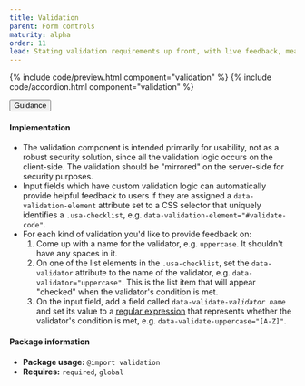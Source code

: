 ```yaml
---
title: Validation
parent: Form controls
maturity: alpha
order: 11
lead: Stating validation requirements up front, with live feedback, means users won't be left guessing.
---
```


{% include code/preview.html component="validation" %}
{% include code/accordion.html component="validation" %}
<div class="usa-accordion usa-accordion--bordered site-accordion-docs">
  <button class="usa-button-unstyled usa-accordion__button"
      aria-expanded="true" aria-controls="validation-docs">
    Guidance
  </button>
  <div id="validation-docs" aria-hidden="false" class="usa-accordion__content site-component-usage">
    <h4 class="usa-heading">Implementation</h4>
    <ul class="usa-content-list">
      <li>The validation component is intended primarily for usability, not as a robust security solution, since all the validation logic occurs on the client-side. The validation should be "mirrored" on the server-side for security purposes.</li>
      <li>Input fields which have custom validation logic can automatically
        provide helpful feedback to users if they are assigned a
        <code>data-validation-element</code> attribute set to a
        CSS selector that uniquely identifies a <code>.usa-checklist</code>,
        e.g. <code>data-validation-element="#validate-code"</code>.</li>
      <li>
        For each kind of validation you'd like to provide feedback on:
        <ol>
          <li>Come up with a name for the validator, e.g.
            <code>uppercase</code>. It shouldn't have any spaces in it.</li>
          <li>On one of the list elements in the <code>.usa-checklist</code>,
            set the <code>data-validator</code> attribute to the
            name of the validator, e.g. <code>data-validator="uppercase"</code>.
            This is the list item that will appear "checked" when the
            validator's condition is met.</li>
          <li>On the input field, add a field called
            <code>data-validate-<em>validator name</em></code> and set
            its value to a <a href="https://regexone.com/">regular
            expression</a> that represents whether the validator's
            condition is met, e.g. <code>data-validate-uppercase="[A-Z]"</code>.</li>
        </ol>
      </li>
    </ul>
    <h4 class="usa-heading">Package information</h4>
    <ul class="usa-content-list">
      <li>
        <strong>Package usage:</strong> <code>@import validation</code>
      </li>
      <li>
        <strong>Requires:</strong> <code>required</code>, <code>global</code>
      </li>
    </ul>
  </div>
</div>
